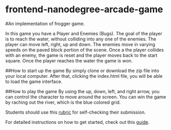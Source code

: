 frontend-nanodegree-arcade-game
===============================

#An implementation of frogger game.

In this game you have a Player and Enemies (Bugs). The goal of the player is to reach the water, without colliding into any one of the enemies. The player can move left, right, up and down. The enemies move in varying speeds on the paved block portion of the scene. Once a the player collides with an enemy, the game is reset and the player moves back to the start square. Once the player reaches the water the game is won.

##How to start up the game
By simply clone or download the zip file into your local computer. After that, clicking the index.html file, you will be able to load the game interface.

##How to play the game
By using the up, down, left, and right arrow, you can control the character to move around the screen. You can win the game by raching out the river, which is the blue colored grid.


Students should use this [rubric](https://www.udacity.com/course/viewer/#!/c-nd001/l-2696458597/m-2687128535) for self-checking their submission.

For detailed instructions on how to get started, check out this [guide](https://docs.google.com/document/d/1v01aScPjSWCCWQLIpFqvg3-vXLH2e8_SZQKC8jNO0Dc/pub?embedded=true).
